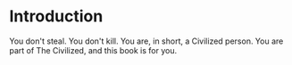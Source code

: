 Introduction
===

You don't steal. You don't kill. You are, in short, a Civilized person. You are part of The Civilized, and this book is for you.
